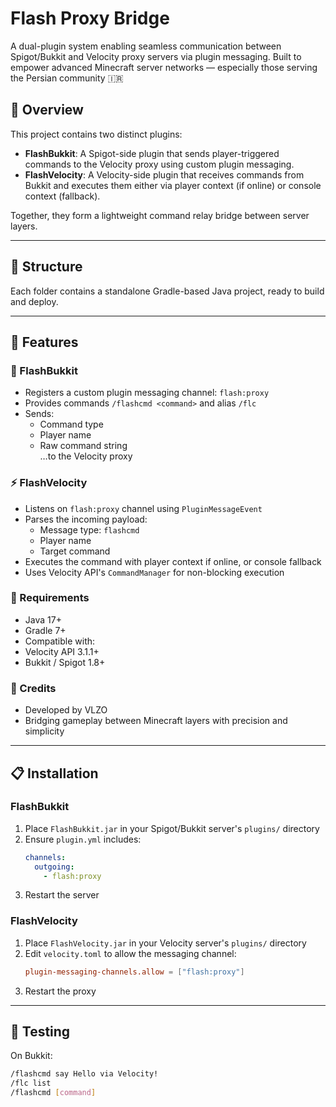 # Flash Proxy Bridge

A dual-plugin system enabling seamless communication between Spigot/Bukkit and Velocity proxy servers via plugin messaging. Built to empower advanced Minecraft server networks — especially those serving the Persian community 🇮🇷

## 🔌 Overview

This project contains two distinct plugins:

- **FlashBukkit**: A Spigot-side plugin that sends player-triggered commands to the Velocity proxy using custom plugin messaging.
- **FlashVelocity**: A Velocity-side plugin that receives commands from Bukkit and executes them either via player context (if online) or console context (fallback).

Together, they form a lightweight command relay bridge between server layers.

---

## 📁 Structure

Each folder contains a standalone Gradle-based Java project, ready to build and deploy.

---

## 🚀 Features

### 🧠 FlashBukkit
- Registers a custom plugin messaging channel: `flash:proxy`
- Provides commands `/flashcmd <command>` and alias `/flc`
- Sends:
  - Command type
  - Player name
  - Raw command string  
  …to the Velocity proxy

### ⚡ FlashVelocity
- Listens on `flash:proxy` channel using `PluginMessageEvent`
- Parses the incoming payload:
  - Message type: `flashcmd`
  - Player name
  - Target command
- Executes the command with player context if online, or console fallback
- Uses Velocity API's `CommandManager` for non-blocking execution

### 🔧 Requirements
- Java 17+
- Gradle 7+
- Compatible with:
- Velocity API 3.1.1+
- Bukkit / Spigot 1.8+

### 🙌 Credits
- Developed by VLZO
- Bridging gameplay between Minecraft layers with precision and simplicity

---

## 📋 Installation

### FlashBukkit
1. Place `FlashBukkit.jar` in your Spigot/Bukkit server's `plugins/` directory
2. Ensure `plugin.yml` includes:
    ```yaml
    channels:
      outgoing:
        - flash:proxy
    ```
3. Restart the server

### FlashVelocity
1. Place `FlashVelocity.jar` in your Velocity server's `plugins/` directory
2. Edit `velocity.toml` to allow the messaging channel:
    ```toml
    plugin-messaging-channels.allow = ["flash:proxy"]
    ```
3. Restart the proxy

---

## 🧪 Testing

On Bukkit:

```bash
/flashcmd say Hello via Velocity!
/flc list
/flashcmd [command]
